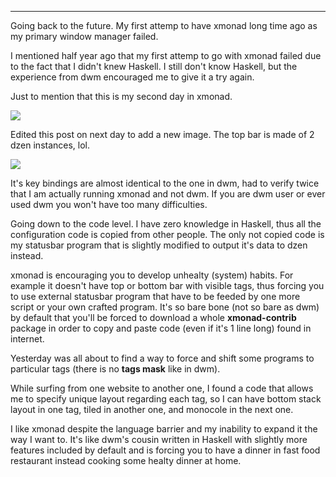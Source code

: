 
---

Going back to the future. My first attemp to have xmonad long time ago as my primary window manager failed.

I mentioned half year ago that my first attemp to go with xmonad failed due to the fact that I didn't knew Haskell. I still don't know Haskell, but the experience from dwm encouraged me to give it a try again.

Just to mention that this is my second day in xmonad.

![]({|img|}/dwm-to-xmonad/hello_xmonad.png)

Edited this post on next day to add a new image. The top bar is made of 2 dzen instances, lol.

![]({|img|}/dwm-to-xmonad/hello2_xmonad.png)

It's key bindings are almost identical to the one in dwm, had to verify twice that I am actually running xmonad and not dwm. If you are dwm user or ever used dwm you won't have too many difficulties.

Going down to the code level. I have zero knowledge in Haskell, thus all the configuration code is copied from other people. The only not copied code is my statusbar program that is slightly modified to output it's data to dzen instead.

xmonad is encouraging you to develop unhealty (system) habits. For example it doesn't have top or bottom bar with visible tags, thus forcing you to use external statusbar program that have to be feeded by one more script or your own crafted program. It's so bare bone (not so bare as dwm) by default that you'll be forced to download a whole **xmonad-contrib** package in order to copy and paste code (even if it's 1 line long) found in internet.

Yesterday was all about to find a way to force and shift some programs to particular tags (there is no **tags mask** like in dwm).

While surfing from one website to another one, I found a code that allows me to specify unique layout regarding each tag, so I can have bottom stack layout in one tag, tiled in another one, and monocole in the next one.

I like xmonad despite the language barrier and my inability to expand it the way I want to. It's like dwm's cousin written in Haskell with slightly more features included by default and is forcing you to have a dinner in fast food restaurant instead cooking some healty dinner at home.
